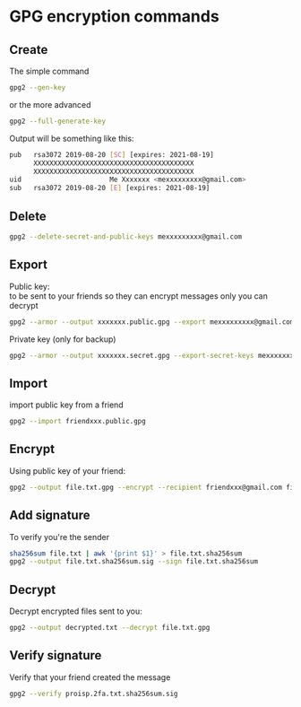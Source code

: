 # GPG encryption commands
## Create
The simple command
```sh
gpg2 --gen-key
```
or the more advanced
```sh
gpg2 --full-generate-key
```

Output will be something like this:
```sh
pub   rsa3072 2019-08-20 [SC] [expires: 2021-08-19]
      XXXXXXXXXXXXXXXXXXXXXXXXXXXXXXXXXXXXXXXX
      XXXXXXXXXXXXXXXXXXXXXXXXXXXXXXXXXXXXXXXX
uid                      Me Xxxxxxx <mexxxxxxxxx@gmail.com>
sub   rsa3072 2019-08-20 [E] [expires: 2021-08-19]
```

## Delete
```sh
gpg2 --delete-secret-and-public-keys mexxxxxxxxx@gmail.com
```

## Export
Public key:  
to be sent to your friends so they can encrypt messages only you can decrypt
```sh
gpg2 --armor --output xxxxxxx.public.gpg --export mexxxxxxxxx@gmail.com
```
Private key (only for backup)
```sh
gpg2 --armor --output xxxxxxx.secret.gpg --export-secret-keys mexxxxxxxxx@gmail.com
```

## Import
import public key from a friend
```sh
gpg2 --import friendxxx.public.gpg
```

## Encrypt
Using public key of your friend:
```sh
gpg2 --output file.txt.gpg --encrypt --recipient friendxxx@gmail.com file.txt
```

## Add signature
To verify you're the sender
```sh
sha256sum file.txt | awk '{print $1}' > file.txt.sha256sum
gpg2 --output file.txt.sha256sum.sig --sign file.txt.sha256sum
```
## Decrypt
Decrypt encrypted files sent to you:
```sh
gpg2 --output decrypted.txt --decrypt file.txt.gpg
```

## Verify signature
Verify that your friend created the message
```sh
gpg2 --verify proisp.2fa.txt.sha256sum.sig
```

